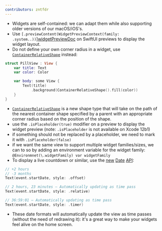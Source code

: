 ```yaml
---
contributors: zntfdr
---
```


- Widgets are self-contained: we can adapt them while also supporting older versions of our macOS/iOS's.
- Use `[.previewContent(WidgetPreviewContext(family: .system..))`][widgetPreviewDoc] on SwiftUI previews to display the widget layout.
- Do not define your own corner radius in a widget, use [`ContainerRelativeShape`][containerRelativeShapeDoc] instead:

```swift
struct PillView : View {
    var title: Text
    var color: Color

    var body: some View {
        Text(title)
            .background(ContainerRelativeShape().fill(color))
    }
}
```

- [`ContainerRelativeShape`][containerRelativeShapeDoc] is a new shape type that will take on the path of the nearest container shape specified by a parent with an appropriate corner radius based on the position of the shape.
- use the `.isPlaceholder(true)` modifier on a preview to display the widget preview (note: `.isPlaceholder` is not available on Xcode 12b1)
- if something should not be replaced by a placeholder, we need to mark it with `.isPlaceholder(false)`
- if we want the same view to support multiple widget families/sizes, we can to so by adding an environment variable for the widget family: `@Environmnet(\.widgetFamily) var widgetFamily`
- To display a live countdown or similar, use the [new][dateDoc1] [Date][dateDoc2] [API][dateDoc3]:
```swift
// +2 hours
// -3 months
Text(event.startDate, style: .offset)

// 2 hours, 23 minutes – Automatically updating as time pass
Text(event.startDate, style: .relative)

// 36:59:01 – Automatically updating as time pass
Text(event.startDate, style: .timer)
```

- These date formats will automatically update the view as time passes (without the need of redrawing it): it's a great way to make your widgets feel alive on the home screen.

[widgetPreviewDoc]: https://developer.apple.com/documentation/widgetkit/widgetpreviewcontext
[containerRelativeShapeDoc]: https://developer.apple.com/documentation/swiftui/containerrelativeshape
[dateDoc1]: https://developer.apple.com/documentation/swiftui/text/init(_:)-4k7ab
[dateDoc2]: https://developer.apple.com/documentation/swiftui/text/init(_:)-56n81
[dateDoc3]: https://developer.apple.com/documentation/swiftui/text/init(_:style:)
